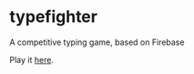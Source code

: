 typefighter
===========

A competitive typing game, based on Firebase

Play it [here](http://puf.github.io/typefighter/).
